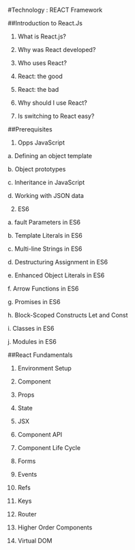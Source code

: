 #Technology : REACT Framework

##Introduction to React.Js

1.	What is React.js?

2.	Why was React developed?

3.	Who uses React?

4.	React: the good

5.	React: the bad

6.	Why should I use React?

7.	Is switching to React easy?

##Prerequisites

1.	Opps JavaScript

a.	Defining an object template

b.	Object prototypes

c.	Inheritance in JavaScript

d.	Working with JSON data

2.	ES6

a.	fault Parameters in ES6

b.	Template Literals in ES6

c.	Multi-line Strings in ES6

d.	Destructuring Assignment in ES6

e.	Enhanced Object Literals in ES6

f.	Arrow Functions in ES6

g.	Promises in ES6

h.	Block-Scoped Constructs Let and Const

i.	Classes in ES6

j.	Modules in ES6


##React Fundamentals

1.	Environment Setup

2.	Component

3.	Props

4.	State

5.	JSX

6.	Component API

7.	Component Life Cycle

8.	Forms

9.	Events

10.	Refs

11.	Keys

12.	Router

13.	Higher Order Components

14.	Virtual DOM